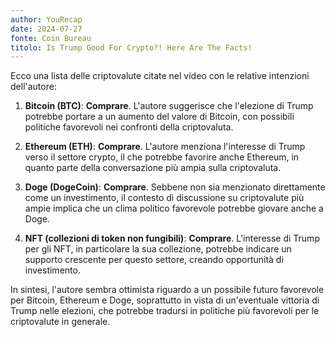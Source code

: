 ```yaml
---
author: YouRecap
date: 2024-07-27
fonte: Coin Bureau
titolo: Is Trump Good For Crypto?! Here Are The Facts!
---
```


Ecco una lista delle criptovalute citate nel video con le relative intenzioni dell'autore:

1. **Bitcoin (BTC)**: **Comprare**. L'autore suggerisce che l'elezione di Trump potrebbe portare a un aumento del valore di Bitcoin, con possibili politiche favorevoli nei confronti della criptovaluta.

2. **Ethereum (ETH)**: **Comprare**. L'autore menziona l'interesse di Trump verso il settore crypto, il che potrebbe favorire anche Ethereum, in quanto parte della conversazione più ampia sulla criptovaluta.

3. **Doge (DogeCoin)**: **Comprare**. Sebbene non sia menzionato direttamente come un investimento, il contesto di discussione su criptovalute più ampie implica che un clima politico favorevole potrebbe giovare anche a Doge.

4. **NFT (collezioni di token non fungibili)**: **Comprare**. L'interesse di Trump per gli NFT, in particolare la sua collezione, potrebbe indicare un supporto crescente per questo settore, creando opportunità di investimento.

In sintesi, l'autore sembra ottimista riguardo a un possibile futuro favorevole per Bitcoin, Ethereum e Doge, soprattutto in vista di un'eventuale vittoria di Trump nelle elezioni, che potrebbe tradursi in politiche più favorevoli per le criptovalute in generale.
